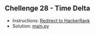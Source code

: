 ## Chellenge 28 - Time Delta

- Instructions: [Redirect to HackerRank](https://www.hackerrank.com/challenges/python-time-delta/problem?isFullScreen=true)
- Solution: [main.py](./main.py)
